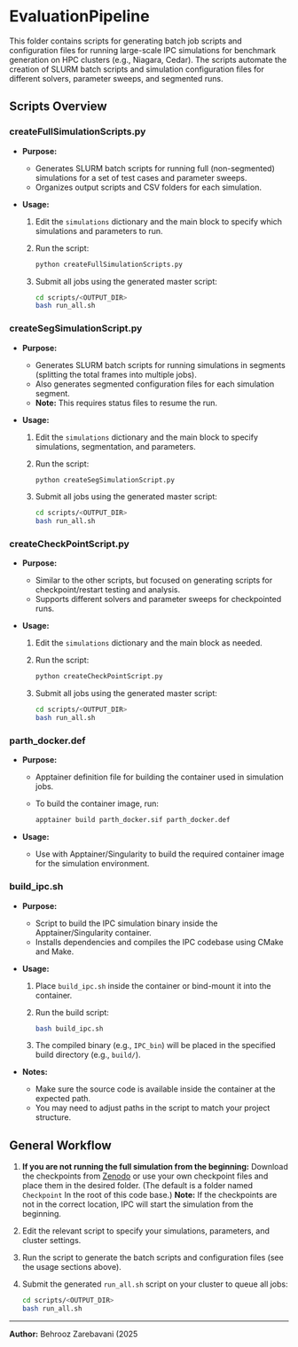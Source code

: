 # EvaluationPipeline

This folder contains scripts for generating batch job scripts and configuration files for running large-scale IPC simulations for benchmark generation on HPC clusters (e.g., Niagara, Cedar). The scripts automate the creation of SLURM batch scripts and simulation configuration files for different solvers, parameter sweeps, and segmented runs.

## Scripts Overview

### createFullSimulationScripts.py

* **Purpose:**

  * Generates SLURM batch scripts for running full (non-segmented) simulations for a set of test cases and parameter sweeps.
  * Organizes output scripts and CSV folders for each simulation.
* **Usage:**

  1. Edit the `simulations` dictionary and the main block to specify which simulations and parameters to run.
  2. Run the script:

     ```bash
     python createFullSimulationScripts.py
     ```
  3. Submit all jobs using the generated master script:

     ```bash
     cd scripts/<OUTPUT_DIR>
     bash run_all.sh
     ```

### createSegSimulationScript.py

* **Purpose:**

  * Generates SLURM batch scripts for running simulations in segments (splitting the total frames into multiple jobs).
  * Also generates segmented configuration files for each simulation segment.
  * **Note:** This requires status files to resume the run.
* **Usage:**

  1. Edit the `simulations` dictionary and the main block to specify simulations, segmentation, and parameters.
  2. Run the script:

     ```bash
     python createSegSimulationScript.py
     ```
  3. Submit all jobs using the generated master script:

     ```bash
     cd scripts/<OUTPUT_DIR>
     bash run_all.sh
     ```

### createCheckPointScript.py

* **Purpose:**

  * Similar to the other scripts, but focused on generating scripts for checkpoint/restart testing and analysis.
  * Supports different solvers and parameter sweeps for checkpointed runs.
* **Usage:**

  1. Edit the `simulations` dictionary and the main block as needed.
  2. Run the script:

     ```bash
     python createCheckPointScript.py
     ```
  3. Submit all jobs using the generated master script:

     ```bash
     cd scripts/<OUTPUT_DIR>
     bash run_all.sh
     ```

### parth\_docker.def

* **Purpose:**

  * Apptainer definition file for building the container used in simulation jobs.
  * To build the container image, run:

    ```bash
    apptainer build parth_docker.sif parth_docker.def
    ```
* **Usage:**

  * Use with Apptainer/Singularity to build the required container image for the simulation environment.

### build\_ipc.sh

* **Purpose:**

  * Script to build the IPC simulation binary inside the Apptainer/Singularity container.
  * Installs dependencies and compiles the IPC codebase using CMake and Make.
* **Usage:**

  1. Place `build_ipc.sh` inside the container or bind-mount it into the container.
  2. Run the build script:

     ```bash
     bash build_ipc.sh
     ```
  3. The compiled binary (e.g., `IPC_bin`) will be placed in the specified build directory (e.g., `build/`).
* **Notes:**

  * Make sure the source code is available inside the container at the expected path.
  * You may need to adjust paths in the script to match your project structure.

## General Workflow

1. **If you are not running the full simulation from the beginning:**
   Download the checkpoints from [Zenodo](https://zenodo.org/records/15882563?token=eyJhbGciOiJIUzUxMiJ9.eyJpZCI6IjFhMGZiMzM5LWQwN2ItNDZmMy1iNmZlLTFmOWM0NmI4ZGRkYiIsImRhdGEiOnt9LCJyYW5kb20iOiJkMzA3NTVmNGM4MTk0Zjg4ZGFiNzQyOTczM2MyYzI1ZiJ9.PZuqBIvVZMlDz-9r6Rwo28jFsSUTWxO3IDK3BjR7Ll2Y2zFb0oEdV6ouhIA7I3sGiJb_hg5LbJioRIUttWvXSw) or use your own checkpoint files and place them in the desired folder. (The default is a folder named `Checkpoint` In the root of this code base.)
   **Note:** If the checkpoints are not in the correct location, IPC will start the simulation from the beginning.
2. Edit the relevant script to specify your simulations, parameters, and cluster settings.
3. Run the script to generate the batch scripts and configuration files (see the usage sections above).
4. Submit the generated `run_all.sh` script on your cluster to queue all jobs:

   ```bash
   cd scripts/<OUTPUT_DIR>
   bash run_all.sh
   ```

---

**Author:** Behrooz Zarebavani (2025
